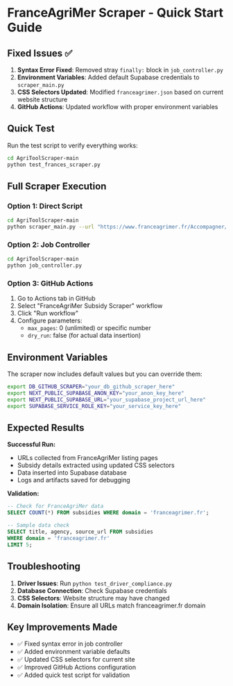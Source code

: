 # FranceAgriMer Scraper - Quick Start Guide

## Fixed Issues ✅

1. **Syntax Error Fixed**: Removed stray `finally:` block in `job_controller.py`
2. **Environment Variables**: Added default Supabase credentials to `scraper_main.py`
3. **CSS Selectors Updated**: Modified `franceagrimer.json` based on current website structure
4. **GitHub Actions**: Updated workflow with proper environment variables

## Quick Test

Run the test script to verify everything works:

```bash
cd AgriToolScraper-main
python test_frances_scraper.py
```

## Full Scraper Execution

### Option 1: Direct Script
```bash
cd AgriToolScraper-main
python scraper_main.py --url "https://www.franceagrimer.fr/Accompagner/Dispositifs-par-filiere/Aides-nationales" --max-pages 2
```

### Option 2: Job Controller
```bash
cd AgriToolScraper-main
python job_controller.py
```

### Option 3: GitHub Actions
1. Go to Actions tab in GitHub
2. Select "FranceAgriMer Subsidy Scraper" workflow  
3. Click "Run workflow"
4. Configure parameters:
   - `max_pages`: 0 (unlimited) or specific number
   - `dry_run`: false (for actual data insertion)

## Environment Variables

The scraper now includes default values but you can override them:

```bash
export DB_GITHUB_SCRAPER="your_db_github_scraper_here"
export NEXT_PUBLIC_SUPABASE_ANON_KEY="your_anon_key_here"
export NEXT_PUBLIC_SUPABASE_URL="your_supabase_project_url_here"
export SUPABASE_SERVICE_ROLE_KEY="your_service_key_here"
```

## Expected Results

**Successful Run:**
- URLs collected from FranceAgriMer listing pages
- Subsidy details extracted using updated CSS selectors
- Data inserted into Supabase database
- Logs and artifacts saved for debugging

**Validation:**
```sql
-- Check for FranceAgriMer data
SELECT COUNT(*) FROM subsidies WHERE domain = 'franceagrimer.fr';

-- Sample data check
SELECT title, agency, source_url FROM subsidies 
WHERE domain = 'franceagrimer.fr' 
LIMIT 5;
```

## Troubleshooting

1. **Driver Issues**: Run `python test_driver_compliance.py`
2. **Database Connection**: Check Supabase credentials
3. **CSS Selectors**: Website structure may have changed
4. **Domain Isolation**: Ensure all URLs match franceagrimer.fr domain

## Key Improvements Made

- ✅ Fixed syntax error in job controller
- ✅ Added environment variable defaults
- ✅ Updated CSS selectors for current site
- ✅ Improved GitHub Actions configuration
- ✅ Added quick test script for validation